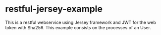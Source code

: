 # restful-jersey-example
This is a restful webservice using Jersey framework and JWT for the web token with Sha256. This example consists on the processes of an User.

